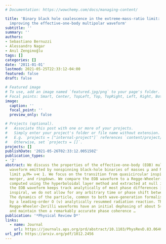 ```yaml
---
# Documentation: https://wowchemy.com/docs/managing-content/

title: 'Binary black hole coalescence in the extreme-mass-ratio limit: testing and
  improving the effective-one-body multipolar waveform'
subtitle: ''
summary: ''
authors:
- Sebastiano Bernuzzi
- Alessandro Nagar
- Anıl Zenginoğlu
tags: []
categories: []
date: '2011-01-01'
lastmod: 2021-05-25T22:33:12-04:00
featured: false
draft: false

# Featured image
# To use, add an image named `featured.jpg/png` to your page's folder.
# Focal points: Smart, Center, TopLeft, Top, TopRight, Left, Right, BottomLeft, Bottom, BottomRight.
image:
  caption: ''
  focal_point: ''
  preview_only: false

# Projects (optional).
#   Associate this post with one or more of your projects.
#   Simply enter your project's folder or file name without extension.
#   E.g. `projects = ["internal-project"]` references `content/project/deep-learning/index.md`.
#   Otherwise, set `projects = []`.
projects: []
publishDate: '2021-05-26T02:33:12.005150Z'
publication_types:
- '2'
abstract: We discuss the properties of the effective-one-body (EOB) multipolar gravitational
  waveform emitted by nonspinning black-hole binaries of masses μ and M in the extreme-mass-ratio
  limit μ/M= ν≪ 1. We focus on the transition from quasicircular inspiral to plunge,
  merger, and ringdown. We compare the EOB waveform to a Regge-Wheeler-Zerilli waveform
  computed using the hyperboloidal layer method and extracted at null infinity. Because
  the EOB waveform keeps track analytically of most phase differences in the early
  inspiral, we do not allow for any arbitrary time or phase shift between the waveforms.
  The dynamics of the particle, common to both wave-generation formalisms, is driven
  by a leading-order O (ν) analytically resummed radiation reaction. The EOB and the
  Regge-Wheeler-Zerilli waveforms have an initial dephasing of about 5× 10− 4 rad
  and maintain then a remarkably accurate phase coherence …
publication: '*Physical Review D*'
links:
  - name: Journal
    url: https://journals.aps.org/prd/abstract/10.1103/PhysRevD.83.064010
url_pdf: https://arxiv.org/pdf/1012.2456
---
```

